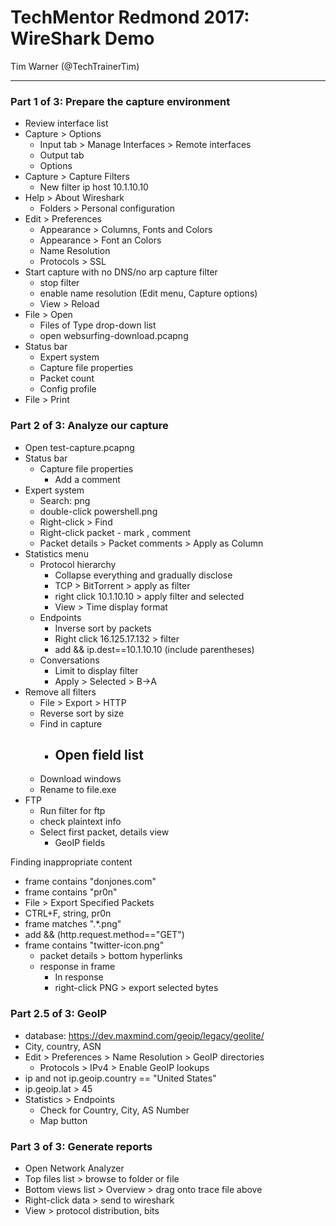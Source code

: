 # TechMentor Redmond 2017: WireShark Demo
Tim Warner (@TechTrainerTim)

----------

### Part 1 of 3: Prepare the capture environment
- Review interface list
- Capture > Options
	- Input tab > Manage Interfaces > Remote interfaces
	- Output tab
	- Options
- Capture > Capture Filters
	- New filter ip host 10.1.10.10
- Help > About Wireshark
	- Folders > Personal configuration
- Edit > Preferences
	- Appearance > Columns, Fonts and Colors
	- Appearance > Font an Colors
	- Name Resolution
	- Protocols > SSL
- Start capture with no DNS/no arp capture filter
	- stop filter
	- enable name resolution (Edit menu, Capture options)
	- View > Reload
- File > Open
	- Files of Type drop-down list
	- open websurfing-download.pcapng
- Status bar
	- Expert system
	- Capture file properties
	- Packet count
	- Config profile
- File > Print

### Part 2 of 3: Analyze our capture
- Open test-capture.pcapng
- Status bar
	- Capture file properties
		- Add a comment
- Expert system
	- Search: png
	- double-click powershell.png
	- Right-click > Find
	- Right-click packet - mark , comment
	- Packet details > Packet comments > Apply as Column
- Statistics menu
	- Protocol hierarchy
		- Collapse everything and gradually disclose
		- TCP > BitTorrent > apply as filter
		- right click 10.1.10.10 > apply filter and selected
		- View > Time display format
	- Endpoints
		- Inverse sort by packets
		- Right click 16.125.17.132 > filter
		- add && ip.dest==10.1.10.10 (include parentheses)
	- Conversations
		- Limit to display filter
		- Apply > Selected > B->A
- Remove all filters
	- File > Export > HTTP
	- Reverse sort by size
	- Find in capture
		- Open field list
			- 
	- Download windows
	- Rename to file.exe
- FTP
	- Run filter for ftp
	- check plaintext info
	- Select first packet, details view
		- GeoIP fields

Finding inappropriate content
- frame contains "donjones.com"
- frame contains "pr0n"
- File > Export Specified Packets
- CTRL+F, string, pr0n
- frame matches ".*\.png"
- add && (http.request.method=="GET")
- frame contains "twitter-icon.png"
	- packet details > bottom hyperlinks
	- response in frame
		- In response 
		- right-click PNG > export selected bytes








### Part 2.5 of 3: GeoIP
- database: https://dev.maxmind.com/geoip/legacy/geolite/
- City, country, ASN
- Edit > Preferences > Name Resolution > GeoIP directories
	- Protocols > IPv4 > Enable GeoIP lookups
- ip and not ip.geoip.country == "United States"
- ip.geoip.lat > 45
- Statistics > Endpoints
	- Check for Country, City, AS Number
	- Map button

### Part 3 of 3: Generate reports
- Open Network Analyzer
- Top files list > browse to folder or file
- Bottom views list > Overview > drag onto trace file above
- Right-click data > send to wireshark
- View > protocol distribution, bits